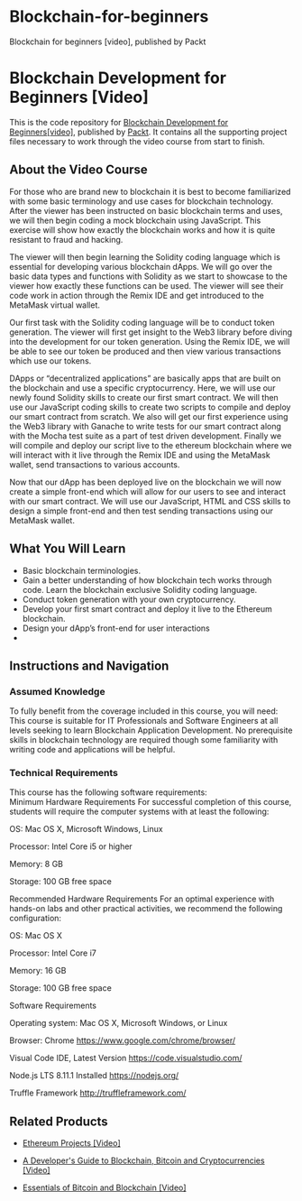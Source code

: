 # Blockchain-for-beginners
Blockchain for beginners [video], published by Packt
# Blockchain Development for Beginners [Video]
This is the code repository for [Blockchain Development for Beginners[video]](345728), published by [Packt](https://www.packtpub.com/big-data-and-business-intelligence/blockchain-development-beginners-video). It contains all the supporting project files necessary to work through the video course from start to finish.
## About the Video Course
For those who are brand new to blockchain it is best to become familiarized with some basic terminology and use cases for blockchain technology. After the viewer has been instructed on basic blockchain terms and uses, we
will then begin coding a mock blockchain using JavaScript. This exercise will show how exactly the blockchain works and how it is quite resistant to fraud and hacking.

The viewer will then begin learning the Solidity coding language which is essential for developing various blockchain dApps. We will go over the basic data types and functions with Solidity as we start to showcase to the viewer how exactly these functions can be used. The viewer will see their code work in action through the Remix IDE and get introduced to the MetaMask virtual wallet.

Our first task with the Solidity coding language will be to conduct token generation. The viewer will first get insight to the Web3 library before diving into the development for our token generation. Using the Remix IDE, we will be able to see our token be produced and then view various transactions which use our tokens.

DApps or “decentralized applications” are basically apps that are built on the blockchain and use a specific cryptocurrency. Here, we will use our newly found Solidity skills to create our first smart contract. We will then use our JavaScript coding skills to create two scripts to compile and deploy our smart contract from scratch. We also will get our first experience using the Web3 library with Ganache to write tests for our smart contract along
with the Mocha test suite as a part of test driven development. Finally we will compile and deploy our script live to the ethereum blockchain where we will interact with it live through the Remix IDE and using the MetaMask wallet, send transactions to various accounts.

Now that our dApp has been deployed live on the blockchain we will now create a simple front-end which will allow for our users to see and interact with our smart contract. We will use our JavaScript, HTML and CSS skills to design a simple front-end and then test sending transactions using our MetaMask wallet.
<H2>What You Will Learn</H2>
<DIV class=book-info-will-learn-text>
<UL>
<LI>Basic blockchain terminologies.
<LI>Gain a better understanding of how blockchain tech works through code. Learn the blockchain exclusive Solidity coding language. 
<LI>Conduct token generation with your own cryptocurrency.
<LI>Develop your first smart contract and deploy it live to the Ethereum blockchain.
<LI>Design your dApp’s front-end for user interactions
<LI> </LI></UL></DIV>

## Instructions and Navigation
### Assumed Knowledge
To fully benefit from the coverage included in this course, you will need:<br/>
This course is suitable for IT Professionals and Software Engineers at all levels seeking to learn Blockchain Application Development. No prerequisite skills in blockchain technology are required though some familiarity with writing code and applications will be helpful.
### Technical Requirements
This course has the following software requirements:<br/>
Minimum Hardware Requirements
For successful completion of this course, students will require the computer systems with at least the following:


OS: Mac OS X, Microsoft Windows, Linux



Processor: Intel Core i5 or higher



Memory: 8 GB



Storage: 100 GB free space


Recommended Hardware Requirements
For an optimal experience with hands-on labs and other practical activities, we recommend the following configuration:


OS: Mac OS X



Processor: Intel Core i7



Memory: 16 GB



Storage: 100 GB free space


Software Requirements

Operating system: Mac OS X, Microsoft Windows, or Linux



Browser: Chrome https://www.google.com/chrome/browser/



Visual Code IDE, Latest Version https://code.visualstudio.com/



Node.js LTS 8.11.1 Installed https://nodejs.org/



Truffle Framework http://truffleframework.com/



## Related Products
* [Ethereum Projects [Video]](https://www.packtpub.com/application-development/developers-guide-blockchain-bitcoin-and-cryptocurrencies-video?utm_source=github&utm_medium=repository&utm_campaign=9781789344851)

* [A Developer's Guide to Blockchain, Bitcoin and Cryptocurrencies [Video]](https://www.packtpub.com/application-development/developers-guide-blockchain-bitcoin-and-cryptocurrencies-video?utm_source=github&utm_medium=repository&utm_campaign=9781789344851)

* [Essentials of Bitcoin and Blockchain [Video]](https://www.packtpub.com/big-data-and-business-intelligence/essentials-bitcoin-and-blockchain-video?utm_source=github&utm_medium=repository&utm_campaign=9781787127791)

